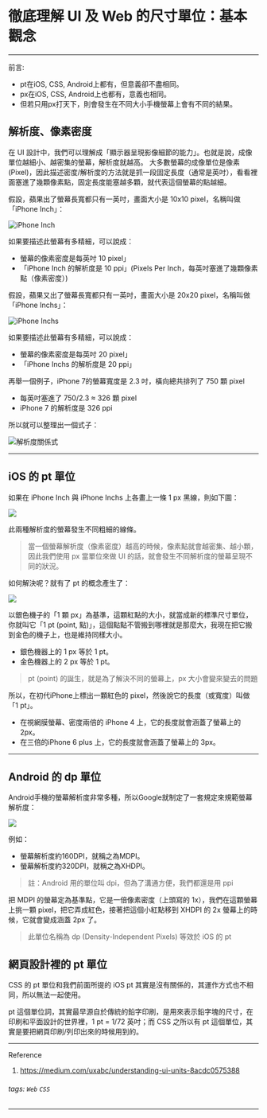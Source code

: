 徹底理解 UI 及 Web 的尺寸單位：基本觀念
===

---

前言: 
* pt在iOS, CSS, Android上都有，但意義卻不盡相同。
* px在iOS, CSS, Android上也都有，意義也相同。
* 但若只用px打天下，則會發生在不同大小手機螢幕上會有不同的結果。

## 解析度、像素密度

在 UI 設計中，我們可以理解成「顯示器呈現影像細節的能力」。也就是說，成像單位越細小、越密集的螢幕，解析度就越高。
大多數螢幕的成像單位是像素(Pixel)，因此描述密度/解析度的方法就是抓一段固定長度（通常是英吋），看看裡面塞進了幾顆像素點，固定長度能塞越多顆，就代表這個螢幕的點越細。

假設，蘋果出了螢幕長寬都只有一英吋，畫面大小是 10x10 pixel，名稱叫做「iPhone Inch」：

![iPhone Inch](https://i.imgur.com/g5iwHkC.png)

如果要描述此螢幕有多精細，可以說成：
* 螢幕的像素密度是每英吋 10 pixel」
* 「iPhone Inch 的解析度是 10 ppi」(Pixels Per Inch，每英吋塞進了幾顆像素點（像素密度）)

假設，蘋果又出了螢幕長寬都只有一英吋，畫面大小是 20x20 pixel，名稱叫做「iPhone Inchs」：

![iPhone Inchs](https://i.imgur.com/1RoUbtu.png)

如果要描述此螢幕有多精細，可以說成：
* 螢幕的像素密度是每英吋 20 pixel」
* 「iPhone Inchs 的解析度是 20 ppi」

再舉一個例子，iPhone 7的螢幕寬度是 2.3 吋，橫向總共排列了 750 顆 pixel
* 每英吋塞進了 750/2.3 ≈ 326 顆 pixel
* iPhone 7 的解析度是 326 ppi

所以就可以整理出一個式子：

![解析度關係式](https://i.imgur.com/HoxKDEC.png)

---

## iOS 的 pt 單位

如果在 iPhone Inch 與 iPhone Inchs 上各畫上一條 1 px 黑線，則如下圖：

![](https://i.imgur.com/GN5KJwT.png)

此兩種解析度的螢幕發生不同粗細的線條。
> 當一個螢幕解析度（像素密度）越高的時候，像素點就會越密集、越小顆，因此我們使用 px 當單位來做 UI 的話，就會發生不同解析度的螢幕呈現不同的狀況。

如何解決呢？就有了 pt 的概念產生了：

![](https://i.imgur.com/Nt8jAVj.png)

以銀色機子的「1 顆 px」為基準，這顆紅點的大小，就當成新的標準尺寸單位，你就叫它「1 pt (point, 點)」，這個點點不管搬到哪裡就是那麼大，我現在把它搬到金色的機子上，也是維持同樣大小。
* 銀色機器上的 1 px 等於 1 pt。
* 金色機器上的 2 px 等於 1 pt。

>pt (point) 的誕生，就是為了解決不同的螢幕上，px 大小會變來變去的問題

所以，在初代iPhone上標出一顆紅色的 pixel，然後說它的長度（或寬度）叫做「1 pt」。
* 在視網膜螢幕、密度兩倍的 iPhone 4 上，它的長度就會涵蓋了螢幕上的 2px。
* 在三倍的iPhone 6 plus 上，它的長度就會涵蓋了螢幕上的 3px。

---

## Android 的 dp 單位

Android手機的螢幕解析度非常多種，所以Google就制定了一套規定來規範螢幕解析度：

![](https://i.imgur.com/x3OHFBj.png)

例如：
* 螢幕解析度約160DPI，就稱之為MDPI。
* 螢幕解析度約320DPI，就稱之為XHDPI。

>註：Android 用的單位叫 dpi，但為了溝通方便，我們都還是用 ppi

把 MDPI 的螢幕定為基準點，它是一倍像素密度（上頭寫的 1x），我們在這顆螢幕上挑一顆 pixel，把它弄成紅色，接著把這個小紅點移到 XHDPI 的 2x 螢幕上的時候，它就會變成涵蓋 2px 了。

>此單位名稱為 dp (Density-Independent Pixels)
>等效於 iOS 的 pt

## 網頁設計裡的 pt 單位

CSS 的 pt 單位和我們前面所提的 iOS pt 其實是沒有關係的，其運作方式也不相同，所以無法一起使用。

pt 這個單位詞，其實最早源自於傳統的鉛字印刷，是用來表示鉛字塊的尺寸，在印刷和平面設計的世界裡，1 pt = 1/72 英吋；而 CSS 之所以有 pt 這個單位，其實是要把網頁印刷/列印出來的時候用到的。

---

Reference
1. https://medium.com/uxabc/understanding-ui-units-8acdc0575388

###### tags: `Web` `CSS`
---

